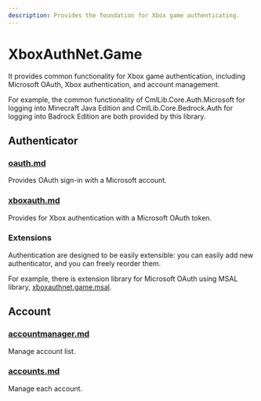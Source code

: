 ```yaml
---
description: Provides the foundation for Xbox game authenticating.
---
```


# XboxAuthNet.Game

It provides common functionality for Xbox game authentication, including Microsoft OAuth, Xbox authentication, and account management.

For example, the common functionality of CmlLib.Core.Auth.Microsoft for logging into Minecraft Java Edition and CmlLib.Core.Bedrock.Auth for logging into Badrock Edition are both provided by this library.

## Authenticator

### [oauth.md](oauth.md "mention")

Provides OAuth sign-in with a Microsoft account.

### [xboxauth.md](xboxauth.md "mention")

Provides for Xbox authentication with a Microsoft OAuth token.

### Extensions

Authentication are designed to be easily extensible: you can easily add new authenticator, and you can freely reorder them.

For example, there is extension library for Microsoft OAuth using MSAL library, [xboxauthnet.game.msal](../xboxauthnet.game.msal/ "mention").

## Account

### [accountmanager.md](accountmanager.md "mention")

Manage account list.

### [accounts.md](accounts.md "mention")

Manage each account.
